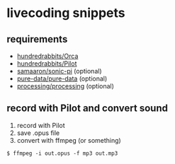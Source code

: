 # livecoding snippets

## requirements

- [hundredrabbits/Orca](https://github.com/hundredrabbits/Orca)
- [hundredrabbits/Pilot](https://github.com/hundredrabbits/Pilot)
- [samaaron/sonic-pi](https://github.com/samaaron/sonic-pi) (optional)
- [pure\-data/pure\-data](https://github.com/pure-data/pure-data) (optional)
- [processing/processing](https://github.com/processing/processing) (optional)



## record with Pilot and convert sound

1. record with Pilot
1. save .opus file
1. convert with ffmpeg (or something)

```
$ ffmpeg -i out.opus -f mp3 out.mp3
```

